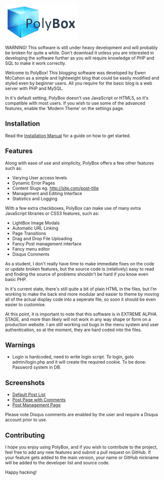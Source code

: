 <img src="main.png" alt="PolyBox Logo">

WARNING! This software is still under heavy development and will probably be broken for quite a while. Don't download it unless you are interested in developing the software further as you will require knowledge of PHP and SQL to make it work correctly.

Welcome to PolyBox! This blogging software was developed by Ewen McCahon as a simple and lightweight blog that could be easily modified and styled even by beginner users. All you require for the basic blog is a web server with PHP and MySQL.

In it's default setting, PolyBox doesn't use JavaScript or HTML5, so it's compatible with most users. If you wish to use some of the advanced features, enable the 'Modern Theme' on the settings page.

Installation
------

Read the [Installation Manual](INSTALL.md) for a guide on how to get started.

Features
------

Along with ease of use and simplicity, PolyBox offers a few other features such as:

  - Varying User access levels
  - Dynamic Error Pages
  - Content Slugs eg. http://site.com/post-title
  - Management and Editing Interface
  - Statistics and Logging

With a few extra checkboxes, PolyBox can make use of many extra JavaScript libraries or CSS3 features, such as:

  - LightBox Image Modals
  - Automatic URL Linking
  - Page Transitions
  - Drag and Drop File Uploading
  - Fancy Post management interface
  - Fancy menu editor
  - Disqus Comments

As a student, I don't really have time to make immediate fixes on the code or update broken features, but the source code is (relatively) easy to read and finding the source of problems shouldn't be hard if you know even basic PHP.

In it's current state, there's still quite a bit of plain HTML in the files, but I'm working to make the back end more modular and easier to theme by moving all of the actual display code into a seperate file, so soon it should be even easier to customise.

At this point, it is important to note that this software is in EXTREME ALPHA STAGE, and more than likely will not work in any way shape or form on a production website. I am still working out bugs in the menu system and user authentication, so at the moment, they are hard coded into the files.

Warnings
------

  - Login is hardcoded, need to write login script. To login, goto admin/login.php and it will create the required cookie. To be done: Password system in DB.

Screenshots
-------

  - [Default Post List](screenshots/default_home.png)
  - [Post Page with Comments](screenshots/default_post.png)
  - [Post Management Page](screenshots/manage.png)

Please note Disqus comments are enabled by the user and require a Disqus account prior to use.

Contributing
------

I hope you enjoy using PolyBox, and if you wish to contribute to the project, feel free to add any new features and submit a pull request on GitHub. If your feature gets added to the main version, your name or GitHub nickname will be added to the developer list and source code.

Happy hacking!
